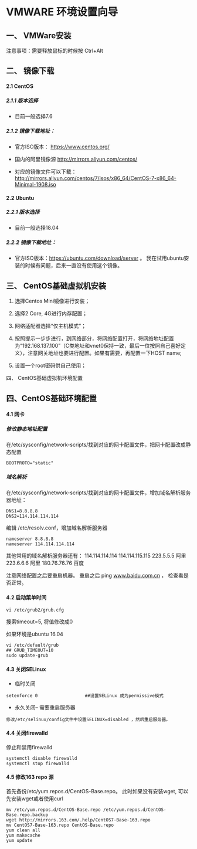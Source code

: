 # VMWARE 环境设置向导



## 一、 VMWare安装

注意事项：需要释放鼠标的时候按 Ctrl+Alt

## 二、 镜像下载

#### 2.1 CentOS

##### 2.1.1 版本选择

- 目前一般选择7.6

##### 2.1.2 镜像下载地址：

- 官方ISO版本： https://www.centos.org/ 

- 国内的阿里镜像源 http://mirrors.aliyun.com/centos/
- 对应的镜像文件可以下载：http://mirrors.aliyun.com/centos/7/isos/x86_64/CentOS-7-x86_64-Minimal-1908.iso

 #### 2.2  Ubuntu

##### 2.2.1 版本选择

- 目前一般选择18.04

##### 2.2.2 镜像下载地址：

- 官方ISO版本：https://ubuntu.com/download/server 。 我在试用ubuntu安装的时候有问题，后来一直没有使用这个镜像。

## 三、 CentOS基础虚拟机安装

1. 选择Centos Mini镜像进行安装；

2. 选择2 Core, 4G进行内存配置；

3. 网络适配器选择“仅主机模式”；

4. 按照提示一步步进行，到网络部分，将网络配置打开，将网络地址配置为“192.168.137.100”（C类地址和vnet0保持一致，最后一位按照自己喜好定义），注意网关地址也要进行配置。如果有需要，再配置一下HOST name;

5. 设置一个root密码供自己使用；

四、 CentOS基础虚拟机环境配置

## 四、CentOS基础环境配置

#### 4.1 网卡
##### 修改静态地址配置
在/etc/sysconfig/network-scripts/找到对应的网卡配置文件，把网卡配置改成静态配置
```
BOOTPROTO="static"
```
##### 域名解析
在/etc/sysconfig/network-scripts/找到对应的网卡配置文件，增加域名解析服务器地址：

```
DNS1=8.8.8.8
DNS2=114.114.114.114
```

编辑 /etc/resolv.conf，增加域名解析服务器
```
nameserver 8.8.8.8
nameserver 114.114.114.114
```
其他常用的域名解析服务器还有：
114.114.114.114
114.114.115.115
223.5.5.5 阿里
223.6.6.6 阿里
180.76.76.76 百度

注意网络配置之后要重启机器。 重启之后 ping www.baidu.com.cn ， 检查看是否正常。

#### 4.2 启动菜单时间

```shell
vi /etc/grub2/grub.cfg
```

搜索timeout=5, 将值修改成0

如果环境是ubuntu 16.04
```shell
vi /etc/default/grub
## GRUB_TIMEOUT=10
sudo update-grub
```

#### 4.3 关闭SELinux
- 临时关闭
```
setenforce 0                  ##设置SELinux 成为permissive模式
```


- 永久关闭– 需要重启服务器
```shell
修改/etc/selinux/config文件中设置SELINUX=disabled ，然后重启服务器。
```

#### 4.4 关闭firewalld
停止和禁用firewalld
```
systemctl disable firewalld
systemctl stop firewalld
```

#### 4.5 修改163 repo 源
首先备份/etc/yum.repos.d/CentOS-Base.repo。 此时如果没有安装wget, 可以先安装wget或者使用curl

```shell
mv /etc/yum.repos.d/CentOS-Base.repo /etc/yum.repos.d/CentOS-Base.repo.backup
wget http://mirrors.163.com/.help/CentOS7-Base-163.repo
mv CentOS7-Base-163.repo CentOS-Base.repo
yum clean all
yum makecache
yum update
```


